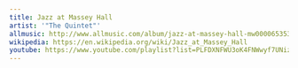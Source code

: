 ```yaml
---
title: Jazz at Massey Hall
artist: '"The Quintet"'
allmusic: http://www.allmusic.com/album/jazz-at-massey-hall-mw0000653534
wikipedia: https://en.wikipedia.org/wiki/Jazz_at_Massey_Hall
youtube: https://www.youtube.com/playlist?list=PLFDXNFWU3oK4FNWwyf7UNiz7QyTYDUi_L
---
```

